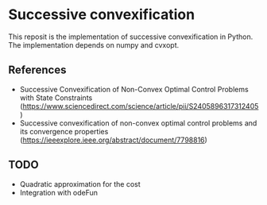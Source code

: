 # Successive convexification 
This reposit is the implementation of successive convexification in Python. The implementation depends on numpy and cvxopt.

## References
* Successive Convexification of Non-Convex Optimal Control Problems with State Constraints (https://www.sciencedirect.com/science/article/pii/S2405896317312405)
* Successive convexification of non-convex optimal control problems and its convergence properties (https://ieeexplore.ieee.org/abstract/document/7798816)

## TODO
* Quadratic approximation for the cost
* Integration with odeFun
